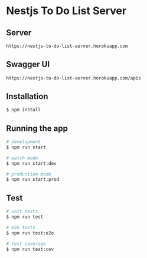 # Nestjs To Do List Server

## Server
```bash
https://nestjs-to-do-list-server.herokuapp.com
```

## Swagger UI
```bash
https://nestjs-to-do-list-server.herokuapp.com/apis
```


## Installation
```bash
$ npm install
```

## Running the app
```bash
# development
$ npm run start

# watch mode
$ npm run start:dev

# production mode
$ npm run start:prod
```

## Test

```bash
# unit tests
$ npm run test

# e2e tests
$ npm run test:e2e

# test coverage
$ npm run test:cov
```